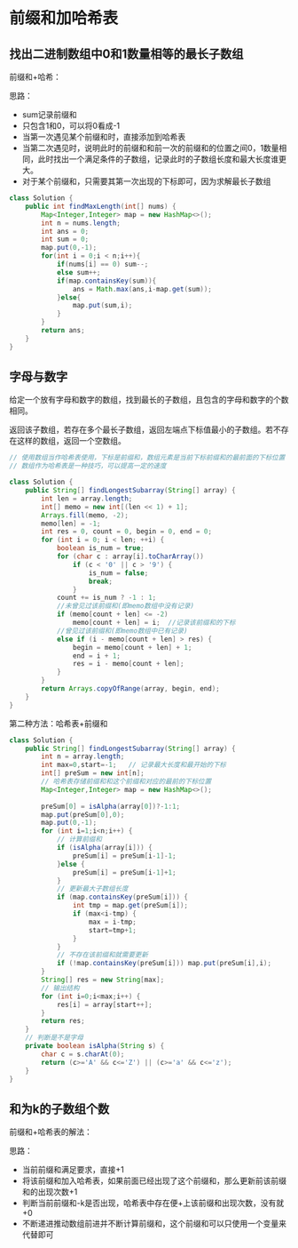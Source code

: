 # 前缀和加哈希表

## 找出二进制数组中0和1数量相等的最长子数组

前缀和+哈希：

思路：

- sum记录前缀和
- 只包含1和0，可以将0看成-1
- 当第一次遇见某个前缀和时，直接添加到哈希表
- 当第二次遇见时，说明此时的前缀和和前一次的前缀和的位置之间0，1数量相同，此时找出一个满足条件的子数组，记录此时的子数组长度和最大长度谁更大。
- 对于某个前缀和，只需要其第一次出现的下标即可，因为求解最长子数组

```java
class Solution {
    public int findMaxLength(int[] nums) {
        Map<Integer,Integer> map = new HashMap<>();
        int n = nums.length;
        int ans = 0;
        int sum = 0;
        map.put(0,-1);
        for(int i = 0;i < n;i++){
            if(nums[i] == 0) sum--;
            else sum++;
            if(map.containsKey(sum)){
                ans = Math.max(ans,i-map.get(sum));
            }else{
                map.put(sum,i);
            }
        }
        return ans;
    }
}
```

## 字母与数字

给定一个放有字母和数字的数组，找到最长的子数组，且包含的字母和数字的个数相同。

返回该子数组，若存在多个最长子数组，返回左端点下标值最小的子数组。若不存在这样的数组，返回一个空数组。

```java
// 使用数组当作哈希表使用，下标是前缀和，数组元素是当前下标前缀和的最前面的下标位置
// 数组作为哈希表是一种技巧，可以提高一定的速度

class Solution {
    public String[] findLongestSubarray(String[] array) {
        int len = array.length;
        int[] memo = new int[(len << 1) + 1];
        Arrays.fill(memo, -2);
        memo[len] = -1;
        int res = 0, count = 0, begin = 0, end = 0;
        for (int i = 0; i < len; ++i) {
            boolean is_num = true;
            for (char c : array[i].toCharArray())
                if (c < '0' || c > '9') {
                    is_num = false;
                    break;
                }
            count += is_num ? -1 : 1;
            //未曾见过该前缀和(即memo数组中没有记录)
            if (memo[count + len] <= -2) 
                memo[count + len] = i;  //记录该前缀和的下标
            //曾见过该前缀和(即memo数组中已有记录)
            else if (i - memo[count + len] > res) {
                begin = memo[count + len] + 1;
                end = i + 1;
                res = i - memo[count + len];
            }
        }
        return Arrays.copyOfRange(array, begin, end);
    }
}
```

第二种方法：哈希表+前缀和

```java
class Solution {
    public String[] findLongestSubarray(String[] array) {
        int n = array.length;
        int max=0,start=-1;   // 记录最大长度和最开始的下标
        int[] preSum = new int[n];
        // 哈希表存储前缀和和这个前缀和对应的最前的下标位置
        Map<Integer,Integer> map = new HashMap<>();
        
        preSum[0] = isAlpha(array[0])?-1:1;
        map.put(preSum[0],0);
        map.put(0,-1);
        for (int i=1;i<n;i++) {
            // 计算前缀和
            if (isAlpha(array[i])) {
                preSum[i] = preSum[i-1]-1;
            }else {
                preSum[i] = preSum[i-1]+1;
            }
            // 更新最大子数组长度
            if (map.containsKey(preSum[i])) {
                int tmp = map.get(preSum[i]);
                if (max<i-tmp) {
                    max = i-tmp;
                    start=tmp+1;
                }
            }
            // 不存在该前缀和就需要更新
            if (!map.containsKey(preSum[i])) map.put(preSum[i],i);
        }
        String[] res = new String[max];
        // 输出结构
        for (int i=0;i<max;i++) {
            res[i] = array[start++];
        }
        return res;
    }
	// 判断是不是字母
    private boolean isAlpha(String s) {
        char c = s.charAt(0);
        return (c>='A' && c<='Z') || (c>='a' && c<='z');
    }
}
```



## 和为k的子数组个数

前缀和+哈希表的解法：

思路：

- 当前前缀和满足要求，直接+1
- 将该前缀和加入哈希表，如果前面已经出现了这个前缀和，那么更新前该前缀和的出现次数+1
- 判断当前前缀和-k是否出现，哈希表中存在便+上该前缀和出现次数，没有就+0
- 不断递进推动数组前进并不断计算前缀和，这个前缀和可以只使用一个变量来代替即可